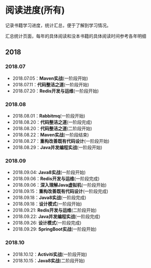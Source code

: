 # 阅读进度(所有)

记录书籍学习进度，统计汇总，便于了解到学习情况。

汇总统计页面，每年的具体阅读和没本书籍的具体阅读时间参考各年明细


## 2018

### 2018.07

- 2018.07.05：**Maven实战**(一阶段开始)
- 2018.07.11：**代码整洁之道**(一阶段开始)
- 2018.07.20：**Redis开发与运维**(一阶段开始)

### 2018.08

- 2018.08.01：**Rabbitmq**(一阶段开始)
- 2018.08.20：**代码整洁之道**(一阶段完成)
- 2018.08.20：**代码整洁之道**(二阶段开始)
- 2018.08.22：**Maven实战**(一阶段结束)
- 2018.08.27：**重构改善既有代码设计**(一阶段开始)
- 2018.08.29：**Java并发编程实战**(一阶段开始)

### 2018.09

- 2018.09.04: **Java8实战**(一阶段开始)
- 2018.09.06：**Redis开发与运维**(一阶段完成)
- 2018.09.06：**深入理解Java虚拟机**(一阶段开始)
- 2018.09.15：**重构改善既有代码设计**(一阶段完成)
- 2018.09.18：**Java8实战**(一阶段完成)
- 2018.09.18：**设计模式**(一阶段开始)
- 2018.09.21: **Redis开发与运维**(二阶段开始)
- 2018.09.22: **Java并发编程实战**(一阶段完成)
- 2018.09.26: **设计模式**(一阶段完成)
- 2018.09.29: **SpringBoot实战**(一阶段开始)

### 2018.10

- 2018.10.12：**Activiti实战**(一阶段开始)
- 2018.10.15：**Java8实战**(二阶段开始)
